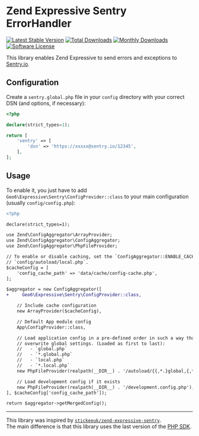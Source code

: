 # Zend Expressive Sentry ErrorHandler

[![Latest Stable Version](https://poser.pugx.org/geo6/zend-expressive-sentry/v/stable)](https://packagist.org/packages/geo6/zend-expressive-sentry)
[![Total Downloads](https://poser.pugx.org/geo6/zend-expressive-sentry/downloads)](https://packagist.org/packages/geo6/zend-expressive-sentry)
[![Monthly Downloads](https://poser.pugx.org/geo6/zend-expressive-sentry/d/monthly.png)](https://packagist.org/packages/geo6/zend-expressive-sentry)
[![Software License](https://img.shields.io/badge/license-GPL--3.0-brightgreen.svg)](LICENSE)

This library enables Zend Expressive to send errors and exceptions to [Sentry.io](https://sentry.io/).

## Configuration

Create a `sentry.global.php` file in your `config` directory with your correct DSN (and options, if necessary):

```php
<?php

declare(strict_types=1);

return [
    'sentry' => [
        'dsn' => 'https://xxxxx@sentry.io/12345',
    ],
];
```

## Usage

To enable it, you just have to add `Geo6\Expressive\Sentry\ConfigProvider::class` to your main configuration (usually `config/config.php`):

```diff
<?php

declare(strict_types=1);

use Zend\ConfigAggregator\ArrayProvider;
use Zend\ConfigAggregator\ConfigAggregator;
use Zend\ConfigAggregator\PhpFileProvider;

// To enable or disable caching, set the `ConfigAggregator::ENABLE_CACHE` boolean in
// `config/autoload/local.php`.
$cacheConfig = [
    'config_cache_path' => 'data/cache/config-cache.php',
];

$aggregator = new ConfigAggregator([
+     Geo6\Expressive\Sentry\ConfigProvider::class,

    // Include cache configuration
    new ArrayProvider($cacheConfig),

    // Default App module config
    App\ConfigProvider::class,

    // Load application config in a pre-defined order in such a way that local settings
    // overwrite global settings. (Loaded as first to last):
    //   - `global.php`
    //   - `*.global.php`
    //   - `local.php`
    //   - `*.local.php`
    new PhpFileProvider(realpath(__DIR__) . '/autoload/{{,*.}global,{,*.}local}.php'),

    // Load development config if it exists
    new PhpFileProvider(realpath(__DIR__) . '/development.config.php'),
], $cacheConfig['config_cache_path']);

return $aggregator->getMergedConfig();
```



---

This library was inspired by [`stickeeuk/zend-expressive-sentry`](https://github.com/stickeeuk/zend-expressive-sentry).  
The main difference is that this library uses the last version of the [PHP SDK](https://docs.sentry.io/clients/php/).